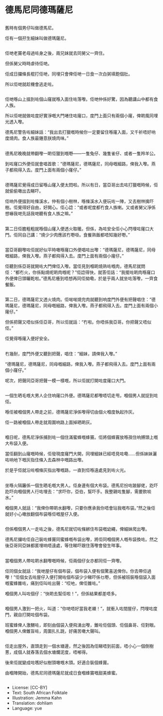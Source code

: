 # 德馬尼同德瑪薩尼

##
舊時有個男仔叫做德馬尼。

佢有一個孖生細妹叫做德瑪薩尼。

##
佢哋老竇老母過咗身之後，兩兄妹就去同舅父一齊住。

但係舅父時時虐待佢哋。

佢成日攞條長棍打佢哋，同埋只會俾佢哋一日食一次白粥填飽個肚。

所以佢哋就趁機會逃走咗。

##
佢哋喺山上搵到咗個山窿就喺入面住咗落嚟。佢哋仲係好驚，因為聽講山中都有食人族。

所以佢哋就做咗度好實淨嘅大門堵住咗窿口，度門上面只有兩個小窿，俾啲風同埋光透入嚟。

德馬尼警告咗細妹話：“我出去打獵嘅時候你一定要留住喺窿入面，又千祈唔好响度燒肉。食人族最鍾意朕燒肉味。”

##
德馬尼晚晚就帶翻嚟一啲佢獵到嘅嘢——一隻兔仔、幾隻雀仔、或者一隻羚羊公。

到咗窿口外便佢就會唱首歌：“德瑪薩尼，德瑪薩尼，同母嘅細路，俾我入嚟。燕子都飛得入去。度門上面有兩個小窿仔。”

##
德瑪薩尼覺得成日留喺山窿入便太悶啦。所以有日，當亞哥出去咗打獵嘅時候，佢就偷偷噉出去睇吓。

佢响外便搵到咗條溪水，仲有個小樹林，喺條溪水入便玩咗一陣，又去樹林擒吓樹。佢覺得好自由，好開心。佢心諗：“或者呢度都冇食人族喇。又或者舅父淨係想嚇我哋先話我哋聽有食人族之嘛。”

##
第二日佢膽粗粗就喺個山窿入便透火取暖。但係，為咗安全佢小心閂埋咗窿口大門。佢同自己講：“燒少少肉應該冇嘢啩。食餐熟飯都唔知幾好嘢。”

##
當亞哥翻嚟咗佢就好似平時噉喺窿口外便唱咗出嚟：“德瑪薩尼，德瑪薩尼，同母嘅細路，俾我入嚟。燕子都飛得入去。度門上面有兩個小窿仔。”

佢聽到係亞哥就開咗大門俾佢入嚟。當佢見到嗰啲燒熟咗嘅肉，德馬尼就問佢：“都冇火，你係點燒呢啲肉嘅呢？”佢諗得快，就答佢話：“我擺咗啲肉喺窿口外便俾日頭曬乾啦。”德馬尼癐到唔想再同佢拗嘞，於是乎兩人就坐咗落嚟，一齊食餐飯。

##
第二日，德瑪薩尼又透火燒肉。佢啱啱燒完肉就聽到响度門外便有把聲唱住：“德瑪薩尼，德瑪薩尼，同母嘅細路，俾我入嚟。燕子都飛得入去。度門上面有兩個小窿仔。”

但係把聲又唔似係佢亞哥，所以佢就話：“冇啦。你唔係我亞哥。你把聲又唔似佢。”

佢覺得喺窿入便好安全。

##
冇幾耐，度門外便又聽到把聲，唱住：“細妹，請俾我入嚟。”

“德瑪薩尼，德瑪薩尼，同母嘅細路，俾我入嚟。燕子都飛得入去。度門上面有兩個小窿仔。”

呢次，把聲同亞哥把聲一模一樣嘅，所以佢就打開咗度窿口大門。

##
一個生晒毛嘅大男人企住响窿口外便。德瑪薩尼都嚟唔切走甩，嗰個男人就捉到咗佢。

喺佢被嗰個男人帶走之前，德瑪薩尼淨係嚟得切由個火嗰度執起拃灰。

佢一路被嗰個人帶走就周圍响路上面掉晒啲灰。

##
嗰日呢，德馬尼淨係捕到咗一個住滿蜜蜂嘅蜂竇。佢將個蜂竇放喺孭住响膊頭上嘅大布袋入便。

當佢翻到山窿嘅時候，佢發現度窿門大開，同埋細妹已經唔見咗嘞……但係妹妹灑咗响地下嘅灰指住條入去森林中嘅路出嚟。

於是乎佢就沿咗嗰條灰指出嚟嘅路，一直到佢喺遠處見到咗火光。

##
坐喺火隔籬係一個生晒毛嘅大男人。佢身邊有個大布袋。德馬尼扮咗跛腳佬，趷吓趷吓向嗰個男人行咗埋去：“求吓你，亞伯，幫吓手。我整親咗隻腳，需要飲啖水。”

嗰個男人就話：“我俾你帶啲水翻嚟，只要你應承我你唔會玷我嘅布袋。”然之後佢就好小心噉放翻個布袋喺佢嘅屋仔入便。

##
但係嗰個男人一走咗之後，德馬尼就切咗條綁住布袋嘅幼繩，俾細妹爬出嚟。

德馬尼攞咗佢自己裝咗蜂竇同蜜蜂嘅布袋出嚟，將佢同嗰個男人嘅布袋換咗。然之後亞哥同亞妹都匿埋响唔遠處，等住睇吓跟住落嚟會發生咩事。

##
當嗰個男人帶咗啲水翻嚟嘅時候，佢兩個仔女亦都同佢一齊嚟。

佢同個女就話：“我哋屋仔有個布袋，個布袋入便有個驚喜送俾你。你去帶佢過嚟！”佢個女去咗屋仔入便打開咗個布袋少少睇吓係乜嘢，但係被班裝喺個袋入面嘅蜜蜂錐咗，痛到佢叫咗出聲：“哎吔，俾佢錐咗。”

嗰個男人叫咗個仔：“快啲去幫佢啦！”，但係結果都差唔多。

##
嗰個男人激到一把火，叫道：“你哋唔好當我老襯！”，就衝入咗間屋仔，閂埋咗度門，親自打開咗個布袋。

班蜜蜂俾人激嬲咗，即刻由個袋入便飛湧出嚟，錐咗佢個頭、佢個鼻哥、佢對眼。嗰個男人俾錐盲咗，周圍扎扎跳，好痛苦噉大聲叫。

##
佢走出屋外，直頭走到一個水塘邊，然之後因為佢睇唔到前面，唔小心一個倒樹蔥，成個人就舂落去個水塘爛泥度，唔喐得。

後來佢就變成咗嚿好似樹頭噉嘅木頭。好適合裝個蜂竇。

由嗰陣開始，德馬尼同德瑪薩尼就成日食嗰蜂竇嘅甜美蜂蜜。

##
* License: [CC-BY]
* Text: South African Folktale
* Illustration: Jemma Kahn
* Translation: dohliam
* Language: yue
